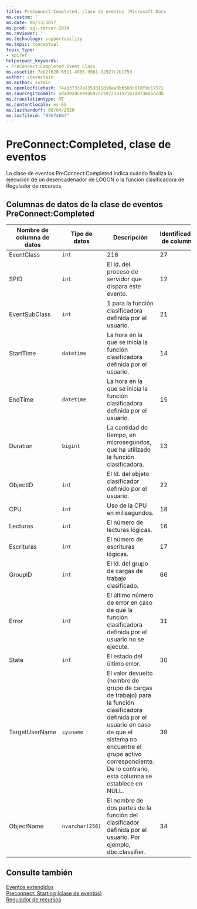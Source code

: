 ```yaml
---
title: PreConnect:Completed, clase de eventos |Microsoft Docs
ms.custom: ''
ms.date: 06/13/2017
ms.prod: sql-server-2014
ms.reviewer: ''
ms.technology: supportability
ms.topic: conceptual
topic_type:
- apiref
helpviewer_keywords:
- PreConnect:Completed Event Class
ms.assetid: 7ed2f620-6511-4985-9961-d2927c2b1759
author: stevestein
ms.author: sstein
ms.openlocfilehash: 74a837337a1353811d10aa0bb58dc018f9c17571
ms.sourcegitcommit: ad4d92dce894592a259721a1571b1d8736abacdb
ms.translationtype: MT
ms.contentlocale: es-ES
ms.lasthandoff: 08/04/2020
ms.locfileid: "87674807"
---
```

# <a name="preconnectcompleted-event-class"></a>PreConnect:Completed, clase de eventos
  La clase de eventos PreConnect:Completed indica cuándo finaliza la ejecución de un desencadenador de LOGON o la función clasificadora de Regulador de recursos.  
  
## <a name="preconnectcompleted-event-class-data-columns"></a>Columnas de datos de la clase de eventos PreConnect:Completed  
  
|Nombre de columna de datos|Tipo de datos|Descripción|Identificador de columna|Filtrable|  
|----------------------|---------------|-----------------|---------------|----------------|  
|EventClass|`int`|216|27|No|  
|SPID|`int`|El Id. del proceso de servidor que dispara este evento.|12|Sí|  
|EventSubClass|`int`|1 para la función clasificadora definida por el usuario.|21|Sí|  
|StartTime|`datetime`|La hora en la que se inicia la función clasificadora definida por el usuario.|14|Sí|  
|EndTime|`datetime`|La hora en la que se inicia la función clasificadora definida por el usuario.|15|Sí|  
|Duration|`bigint`|La cantidad de tiempo, en microsegundos, que ha utilizado la función clasificadora.|13|Sí|  
|ObjectID|`int`|El Id. del objeto clasificador definido por el usuario.|22|Sí|  
|CPU|`int`|Uso de la CPU en milisegundos.|18|Sí|  
|Lecturas|`int`|El número de lecturas lógicas.|16|Sí|  
|Escrituras|`int`|El número de escrituras lógicas.|17|Sí|  
|GroupID|`int`|El Id. del grupo de cargas de trabajo clasificado.|66|Sí|  
|Error|`int`|El último número de error en caso de que la función clasificadora definida por el usuario no se ejecute.|31|Sí|  
|State|`int`|El estado del último error.|30|Sí|  
|TargetUserName|`sysname`|El valor devuelto (nombre de grupo de cargas de trabajo) para la función clasificadora definida por el usuario en caso de que el sistema no encuentre el grupo activo correspondiente. De lo contrario, esta columna se establece en NULL.|39|Sí|  
|ObjectName|`nvarchar(256)`|El nombre de dos partes de la función del clasificador definida por el usuario. Por ejemplo, dbo.classifier.|34|Sí|  
  
## <a name="see-also"></a>Consulte también  
 [Eventos extendidos](../extended-events/extended-events.md)   
 [Preconnect: Starting (clase de eventos)](preconnect-starting-event-class.md)   
 [Regulador de recursos](../resource-governor/resource-governor.md)  
  
  
